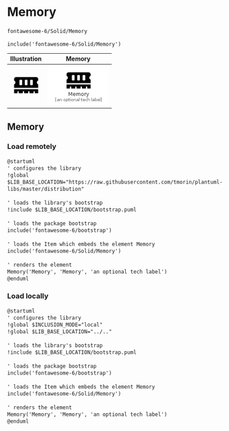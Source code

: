 # Memory


```text
fontawesome-6/Solid/Memory
```

```text
include('fontawesome-6/Solid/Memory')
```



| Illustration | Memory |
| :---: | :---: |
| ![illustration for Illustration](../../fontawesome-6/Solid/Memory.png) | ![illustration for Memory](../../fontawesome-6/Solid/Memory.Local.png) |




## Memory

### Load remotely
```plantuml
@startuml
' configures the library
!global $LIB_BASE_LOCATION="https://raw.githubusercontent.com/tmorin/plantuml-libs/master/distribution"

' loads the library's bootstrap
!include $LIB_BASE_LOCATION/bootstrap.puml

' loads the package bootstrap
include('fontawesome-6/bootstrap')

' loads the Item which embeds the element Memory
include('fontawesome-6/Solid/Memory')

' renders the element
Memory('Memory', 'Memory', 'an optional tech label')
@enduml
```

### Load locally
```plantuml
@startuml
' configures the library
!global $INCLUSION_MODE="local"
!global $LIB_BASE_LOCATION="../.."

' loads the library's bootstrap
!include $LIB_BASE_LOCATION/bootstrap.puml

' loads the package bootstrap
include('fontawesome-6/bootstrap')

' loads the Item which embeds the element Memory
include('fontawesome-6/Solid/Memory')

' renders the element
Memory('Memory', 'Memory', 'an optional tech label')
@enduml
```

